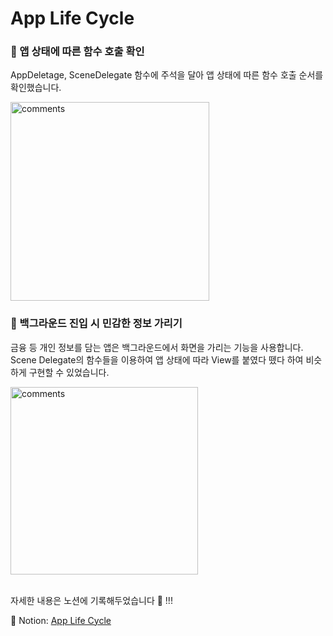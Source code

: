 # App Life Cycle

### 🧐 앱 상태에 따른 함수 호출 확인
AppDeletage, SceneDelegate 함수에 주석을 달아 앱 상태에 따른 함수 호출 순서를 확인했습니다.

<img width="318" alt="comments" src="https://user-images.githubusercontent.com/116897060/199450275-59b555d6-844a-45eb-96c0-2062eeae4e1f.png"></img>


### 🔐 백그라운드 진입 시 민감한 정보 가리기
금융 등 개인 정보를 담는 앱은 백그라운드에서 화면을 가리는 기능을 사용합니다. Scene Delegate의 함수들을 이용하여 앱 상태에 따라 View를 붙였다 뗐다 하여 비슷하게 구현할 수 있었습니다.

<img width="300" alt="comments" src="https://user-images.githubusercontent.com/116897060/199451397-1e270b40-f0ff-4f62-aacf-3fdb72637684.gif"></img>


<br>
자세한 내용은 노션에 기록해두었습니다 🙂 !!!

📓 Notion: [App Life Cycle](https://imported-day-1ea.notion.site/App-Life-Cycle-c4d8ad0971324b899b5b31941c70cd01)
